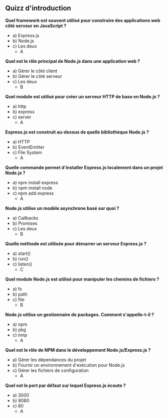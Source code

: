 ## Quizz d'introduction

**Quel framework est souvent utilisé pour construire des applications web côté serveur en JavaScript ?**

- a) Express.js
- b) Node.js
- c) Les deux
    - A

**Quel est le rôle principal de Node.js dans une application web ?**

- a) Gérer le côté client
- b) Gérer le côté serveur
- c) Les deux
    - B

**Quel module est utilisé pour créer un serveur HTTP de base en Node.js ?**

- a) http
- b) express
- c) server
    - A

**Express.js est construit au-dessus de quelle bibliothèque Node.js ?**

- a) HTTP
- b) EventEmitter
- c) File System
    - A

**Quelle commande permet d'installer Express.js localement dans un projet Node.js ?**

- a) npm install express
- b) npm install node
- c) npm add express
    - A

**Node.js utilise un modèle asynchrone basé sur quoi ?**

- a) Callbacks
- b) Promises
- c) Les deux
    - B

**Quelle méthode est utilisée pour démarrer un serveur Express.js ?**

- a) start()
- b) run()
- c) listen()
    - C

**Quel module Node.js est utilisé pour manipuler les chemins de fichiers ?**

- a) fs
- b) path
- c) file
    - B

**Node.js utilise un gestionnaire de packages. Comment s'appelle-t-il ?**

- a) npm
- b) pkg
- c) nmp
    - A

**Quel est le rôle de NPM dans le développement Node.js/Express.js ?**

- a) Gérer les dépendances du projet
- b) Fournir un environnement d'exécution pour Node.js
- c) Gérer les fichiers de configuration
    - A

**Quel est le port par défaut sur lequel Express.js écoute ?**

- a) 3000
- b) 8080
- c) 80
    - A